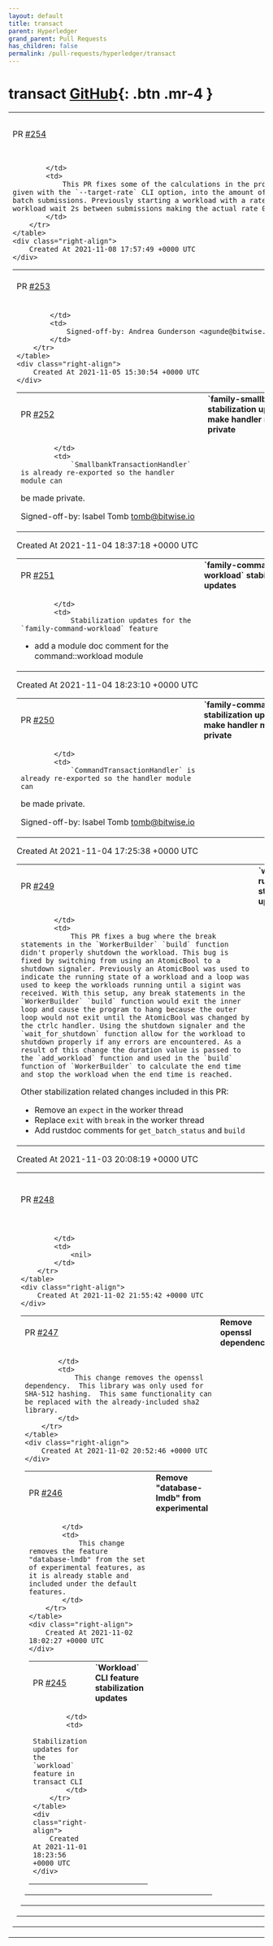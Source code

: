 ```yaml
---
layout: default
title: transact
parent: Hyperledger
grand_parent: Pull Requests
has_children: false
permalink: /pull-requests/hyperledger/transact
---
```


# transact <span class="fs-3 right-align">[GitHub](https://github.com/hyperledger/transact){: .btn .mr-4 }</span>


<div>
    <table>
        <tr>
            <td>
                PR <a href="https://github.com/hyperledger/transact/pull/254" class=".btn">#254</a>
            </td>
            <td>
                <b>
                    `workload` transact CLI stabilization updates
                </b>
            </td>
        </tr>
        <tr>
            <td>
                
            </td>
            <td>
                This PR fixes some of the calculations in the process of turning the rate, given with the `--target-rate` CLI option, into the amount of time to wait between batch submissions. Previously starting a workload with a rate of 2/s would make the workload wait 2s between submissions making the actual rate 0.5/s
            </td>
        </tr>
    </table>
    <div class="right-align">
        Created At 2021-11-08 17:57:49 +0000 UTC
    </div>
</div>

<div>
    <table>
        <tr>
            <td>
                PR <a href="https://github.com/hyperledger/transact/pull/253" class=".btn">#253</a>
            </td>
            <td>
                <b>
                    Add Isabel Tomb as a Maintainer
                </b>
            </td>
        </tr>
        <tr>
            <td>
                
            </td>
            <td>
                Signed-off-by: Andrea Gunderson <agunde@bitwise.io>
            </td>
        </tr>
    </table>
    <div class="right-align">
        Created At 2021-11-05 15:30:54 +0000 UTC
    </div>
</div>

<div>
    <table>
        <tr>
            <td>
                PR <a href="https://github.com/hyperledger/transact/pull/252" class=".btn">#252</a>
            </td>
            <td>
                <b>
                    `family-smallbank` stabilization updates - make handler module private
                </b>
            </td>
        </tr>
        <tr>
            <td>
                
            </td>
            <td>
                `SmallbankTransactionHandler` is already re-exported so the handler module can
be made private.

Signed-off-by: Isabel Tomb <tomb@bitwise.io>
            </td>
        </tr>
    </table>
    <div class="right-align">
        Created At 2021-11-04 18:37:18 +0000 UTC
    </div>
</div>

<div>
    <table>
        <tr>
            <td>
                PR <a href="https://github.com/hyperledger/transact/pull/251" class=".btn">#251</a>
            </td>
            <td>
                <b>
                    `family-command-workload` stabilization updates
                </b>
            </td>
        </tr>
        <tr>
            <td>
                
            </td>
            <td>
                Stabilization updates for the `family-command-workload` feature
- add a module doc comment for the command::workload module
            </td>
        </tr>
    </table>
    <div class="right-align">
        Created At 2021-11-04 18:23:10 +0000 UTC
    </div>
</div>

<div>
    <table>
        <tr>
            <td>
                PR <a href="https://github.com/hyperledger/transact/pull/250" class=".btn">#250</a>
            </td>
            <td>
                <b>
                    `family-command` stabilization updates - make handler module private
                </b>
            </td>
        </tr>
        <tr>
            <td>
                
            </td>
            <td>
                `CommandTransactionHandler` is already re-exported so the handler module can
be made private.

Signed-off-by: Isabel Tomb <tomb@bitwise.io>
            </td>
        </tr>
    </table>
    <div class="right-align">
        Created At 2021-11-04 17:25:38 +0000 UTC
    </div>
</div>

<div>
    <table>
        <tr>
            <td>
                PR <a href="https://github.com/hyperledger/transact/pull/249" class=".btn">#249</a>
            </td>
            <td>
                <b>
                    `workload-runner` stabilization updates
                </b>
            </td>
        </tr>
        <tr>
            <td>
                
            </td>
            <td>
                This PR fixes a bug where the break statements in the `WorkerBuilder` `build` function didn't properly shutdown the workload. This bug is fixed by switching from using an AtomicBool to a shutdown signaler. Previously an AtomicBool was used to indicate the running state of a workload and a loop was used to keep the workloads running until a sigint was received. With this setup, any break statements in the `WorkerBuilder` `build` function would exit the inner loop and cause the program to hang because the outer loop would not exit until the AtomicBool was changed by the ctrlc handler. Using the shutdown signaler and the `wait_for_shutdown` function allow for the workload to shutdown properly if any errors are encountered. As a result of this change the duration value is passed to the `add_workload` function and used in the `build` function of `WorkerBuilder` to calculate the end time and stop the workload when the end time is reached.

Other stabilization related changes included in this PR:
- Remove an `expect` in the worker thread
- Replace `exit` with `break` in the worker thread
- Add rustdoc comments for `get_batch_status` and `build`
            </td>
        </tr>
    </table>
    <div class="right-align">
        Created At 2021-11-03 20:08:19 +0000 UTC
    </div>
</div>

<div>
    <table>
        <tr>
            <td>
                PR <a href="https://github.com/hyperledger/transact/pull/248" class=".btn">#248</a>
            </td>
            <td>
                <b>
                    Add release notes for 0.3.13
                </b>
            </td>
        </tr>
        <tr>
            <td>
                
            </td>
            <td>
                <nil>
            </td>
        </tr>
    </table>
    <div class="right-align">
        Created At 2021-11-02 21:55:42 +0000 UTC
    </div>
</div>

<div>
    <table>
        <tr>
            <td>
                PR <a href="https://github.com/hyperledger/transact/pull/247" class=".btn">#247</a>
            </td>
            <td>
                <b>
                    Remove openssl dependency
                </b>
            </td>
        </tr>
        <tr>
            <td>
                
            </td>
            <td>
                This change removes the openssl dependency.  This library was only used for SHA-512 hashing.  This same functionality can be replaced with the already-included sha2 library.
            </td>
        </tr>
    </table>
    <div class="right-align">
        Created At 2021-11-02 20:52:46 +0000 UTC
    </div>
</div>

<div>
    <table>
        <tr>
            <td>
                PR <a href="https://github.com/hyperledger/transact/pull/246" class=".btn">#246</a>
            </td>
            <td>
                <b>
                    Remove "database-lmdb" from experimental
                </b>
            </td>
        </tr>
        <tr>
            <td>
                
            </td>
            <td>
                This change removes the feature "database-lmdb" from the set of experimental features, as it is already stable and included under the default features.
            </td>
        </tr>
    </table>
    <div class="right-align">
        Created At 2021-11-02 18:02:27 +0000 UTC
    </div>
</div>

<div>
    <table>
        <tr>
            <td>
                PR <a href="https://github.com/hyperledger/transact/pull/245" class=".btn">#245</a>
            </td>
            <td>
                <b>
                    `Workload` CLI feature stabilization updates
                </b>
            </td>
        </tr>
        <tr>
            <td>
                
            </td>
            <td>
                Stabilization updates for the `workload` feature in transact CLI
            </td>
        </tr>
    </table>
    <div class="right-align">
        Created At 2021-11-01 18:23:56 +0000 UTC
    </div>
</div>

